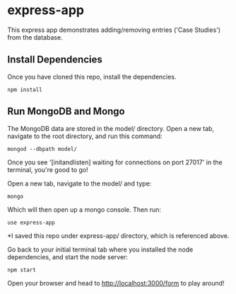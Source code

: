 # express-app

This express app demonstrates adding/removing entries ('Case Studies') from the database.


## Install Dependencies
Once you have cloned this repo, install the dependencies.

```
npm install
```

## Run MongoDB and Mongo
The MongoDB data are stored in the model/ directory. Open a new tab, navigate to the root directory, and run this command:
```
mongod --dbpath model/
```

Once you see '[initandlisten] waiting for connections on port 27017' in the terminal, you're good to go!

Open a new tab, navigate to the model/ and type:
```
mongo
```

Which will then open up a mongo console. Then run:
```
use express-app
```
*I saved this repo under express-app/ directory, which is referenced above.

Go back to your initial terminal tab where you installed the node dependencies, and start the node server:
```
npm start
```

Open your browser and head to [http://localhost:3000/form](http://localhost:3000/form) to play around!
